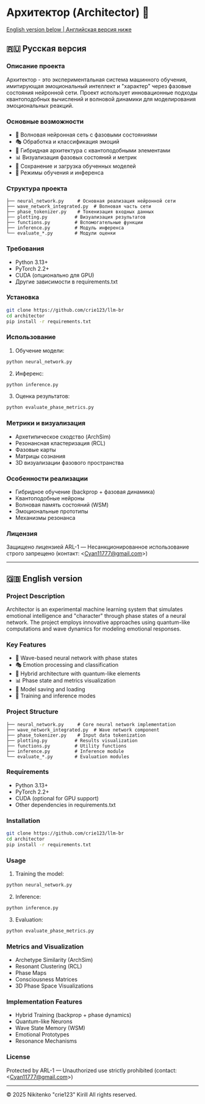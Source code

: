 # Архитектор (Architector) 🧠

[English version below | Английская версия ниже](#english)

## 🇷🇺 Русская версия

### Описание проекта
Архитектор - это экспериментальная система машинного обучения, имитирующая эмоциональный интеллект и "характер" через фазовые состояния нейронной сети. Проект использует инновационные подходы квантоподобных вычислений и волновой динамики для моделирования эмоциональных реакций.

### Основные возможности
- 🌊 Волновая нейронная сеть с фазовыми состояниями
- 🎭 Обработка и классификация эмоций
- 🧪 Гибридная архитектура с квантоподобными элементами
- 📊 Визуализация фазовых состояний и метрик
- 💾 Сохранение и загрузка обученных моделей
- 🔄 Режимы обучения и инференса

### Структура проекта
```
├── neural_network.py     # Основная реализация нейронной сети
├── wave_network_integrated.py  # Волновая часть сети
├── phase_tokenizer.py    # Токенизация входных данных
├── plotting.py          # Визуализация результатов
├── functions.py         # Вспомогательные функции
├── inference.py         # Модуль инференса
└── evaluate_*.py        # Модули оценки
```

### Требования
- Python 3.13+
- PyTorch 2.2+
- CUDA (опционально для GPU)
- Другие зависимости в requirements.txt

### Установка
```bash
git clone https://github.com/crie123/llm-br
cd architector
pip install -r requirements.txt
```

### Использование
1. Обучение модели:
```bash
python neural_network.py
```

2. Инференс:
```bash
python inference.py
```

3. Оценка результатов:
```bash
python evaluate_phase_metrics.py
```

### Метрики и визуализация
- Архетипическое сходство (ArchSim)
- Резонансная кластеризация (RCL)
- Фазовые карты
- Матрицы сознания
- 3D визуализации фазового пространства

### Особенности реализации
- Гибридное обучение (backprop + фазовая динамика)
- Квантоподобные нейроны
- Волновая память состояний (WSM)
- Эмоциональные прототипы
- Механизмы резонанса

### Лицензия
Защищено лицензией ARL-1 — Несанкционированное использование строго запрещено (контакт: <<Cyan11777@gmail.com>>)

---

<a name="english"></a>
## 🇬🇧 English version

### Project Description
Architector is an experimental machine learning system that simulates emotional intelligence and "character" through phase states of a neural network. The project employs innovative approaches using quantum-like computations and wave dynamics for modeling emotional responses.

### Key Features
- 🌊 Wave-based neural network with phase states
- 🎭 Emotion processing and classification
- 🧪 Hybrid architecture with quantum-like elements
- 📊 Phase state and metrics visualization
- 💾 Model saving and loading
- 🔄 Training and inference modes

### Project Structure
```
├── neural_network.py     # Core neural network implementation
├── wave_network_integrated.py  # Wave network component
├── phase_tokenizer.py    # Input data tokenization
├── plotting.py          # Results visualization
├── functions.py         # Utility functions
├── inference.py         # Inference module
└── evaluate_*.py        # Evaluation modules
```

### Requirements
- Python 3.13+
- PyTorch 2.2+
- CUDA (optional for GPU support)
- Other dependencies in requirements.txt

### Installation
```bash
git clone https://github.com/crie123/llm-br
cd architector
pip install -r requirements.txt
```

### Usage
1. Training the model:
```bash
python neural_network.py
```

2. Inference:
```bash
python inference.py
```

3. Evaluation:
```bash
python evaluate_phase_metrics.py
```

### Metrics and Visualization
- Archetype Similarity (ArchSim)
- Resonant Clustering (RCL)
- Phase Maps
- Consciousness Matrices
- 3D Phase Space Visualizations

### Implementation Features
- Hybrid Training (backprop + phase dynamics)
- Quantum-like Neurons
- Wave State Memory (WSM)
- Emotional Prototypes
- Resonance Mechanisms

### License
Protected by ARL-1 — Unauthorized use strictly prohibited (contact: <<Cyan11777@gmail.com>>)

---

© 2025 Nikitenko "crie123" Kirill All rights reserved.
